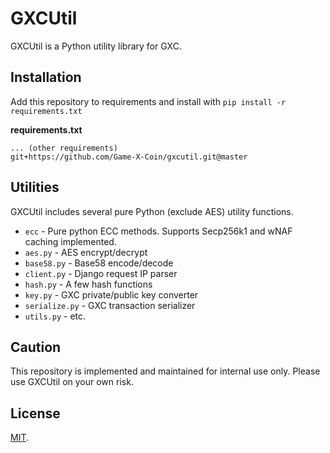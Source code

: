 # GXCUtil

GXCUtil is a Python utility library for GXC.

## Installation

Add this repository to requirements and install with `pip install -r requirements.txt`

**requirements.txt**
```
... (other requirements)
git+https://github.com/Game-X-Coin/gxcutil.git@master
```

## Utilities

GXCUtil includes several pure Python (exclude AES) utility functions.

- `ecc` - Pure python ECC methods. Supports Secp256k1 and wNAF caching implemented.
- `aes.py` - AES encrypt/decrypt
- `base58.py` - Base58 encode/decode
- `client.py` - Django request IP parser
- `hash.py` - A few hash functions
- `key.py` - GXC private/public key converter
- `serialize.py` - GXC transaction serializer
- `utils.py` - etc.

## Caution

This repository is implemented and maintained for internal use only.
Please use GXCUtil on your own risk.

## License

[MIT](./LICENSE).

